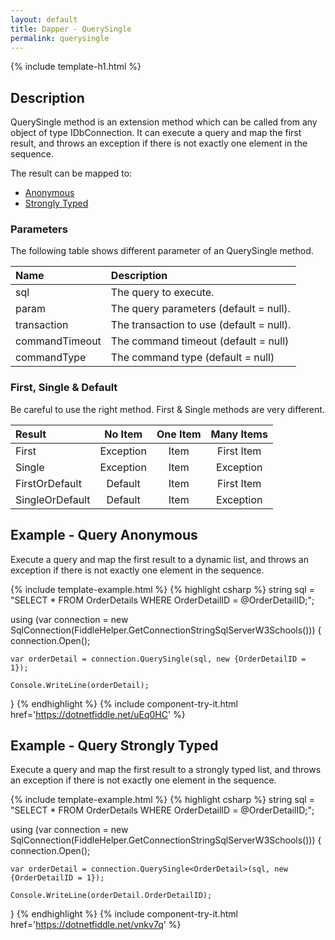 ```yaml
---
layout: default
title: Dapper - QuerySingle 
permalink: querysingle
---
```


{% include template-h1.html %}

## Description
QuerySingle method is an extension method which can be called from any object of type IDbConnection. It can execute a query and map the first result, and throws an exception if there is not exactly one element in the sequence.

The result can be mapped to:

- [Anonymous](#example---query-anonymous)
- [Strongly Typed](#example---query-strongly-typed)

### Parameters
The following table shows different parameter of an QuerySingle method.

| Name | Description |
| :--- | :---------- |
| sql            | The query to execute. |
| param          | The query parameters (default = null). |
| transaction    | The transaction to use (default = null). |
| commandTimeout | The command timeout (default = null) |
| commandType    | The command type (default = null) |

### First, Single & Default
Be careful to use the right method. First & Single methods are very different.

| Result          | No Item   | One Item | Many Items |
| :-------------- | :-------: | :------: | :--------: |
| First           | Exception | Item     | First Item |
| Single          | Exception | Item     | Exception  |
| FirstOrDefault  | Default   | Item     | First Item |
| SingleOrDefault | Default   | Item     | Exception  |

## Example - Query Anonymous
Execute a query and map the first result to a dynamic list, and throws an exception if there is not exactly one element in the sequence.

{% include template-example.html %} {% highlight csharp %}
string sql = "SELECT * FROM OrderDetails WHERE OrderDetailID = @OrderDetailID;";

using (var connection = new SqlConnection(FiddleHelper.GetConnectionStringSqlServerW3Schools()))
{
	connection.Open();
	
	var orderDetail = connection.QuerySingle(sql, new {OrderDetailID = 1});

	Console.WriteLine(orderDetail);
}
{% endhighlight %}
{% include component-try-it.html href='https://dotnetfiddle.net/uEq0HC' %}

## Example - Query Strongly Typed
Execute a query and map the first result to a strongly typed list, and throws an exception if there is not exactly one element in the sequence.

{% include template-example.html %} {% highlight csharp %}
string sql = "SELECT * FROM OrderDetails WHERE OrderDetailID = @OrderDetailID;";

using (var connection = new SqlConnection(FiddleHelper.GetConnectionStringSqlServerW3Schools()))
{
	connection.Open();
	
	var orderDetail = connection.QuerySingle<OrderDetail>(sql, new {OrderDetailID = 1});

	Console.WriteLine(orderDetail.OrderDetailID);
}
{% endhighlight %}
{% include component-try-it.html href='https://dotnetfiddle.net/vnkv7q' %}
